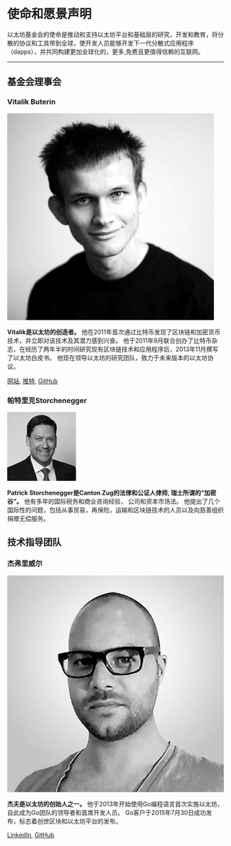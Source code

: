 # 使命和愿景声明

以太坊基金会的使命是推动和支持以太坊平台和基础层的研究，开发和教育，将分散的协议和工具带到全球，使开发人员能够开发下一代分散式应用程序（dapps），并共同构建更加全球化的，更多,免费且更值得信赖的互联网。

----

## 基金会理事会

### Vitalik Buterin

![Vitalik Buterin的肖像](/images/portraits/vitalik-buterin.jpg)

**Vitalik是以太坊的创造者。** 他在2011年首次通过比特币发现了区块链和加密货币技术，并立即对该技术及其潜力感到兴奋。 他于2011年9月联合创办了比特币杂志，在经历了两年半的时间研究现有区块链技术和应用程序后，2013年11月撰写了以太坊白皮书。 他现在领导以太坊的研究团队，致力于未来版本的以太坊协议。

[网站](http://www.vitalik.ca), [推特](https://twitter.com/vitalikbuterin), [GitHub](https://github.com/vbuterin/)

### 帕特里克Storchenegger

![帕特里克Storchenegger的肖像](/images/portraits/patrick-storchenegger.jpg)

**Patrick Storchenegger是Canton Zug的法律和公证人律师, 瑞士所谓的“加密谷”。** 他有多年的国际税务和商业咨询经验， 公司和资本市场法。 他提出了几个国际性的问题，包括从事贸易，再保险，运输和区块链技术的人员以及向慈善组织捐赠无偿服务。

## 技术指导团队

### 杰弗里威尔

![杰弗里·威尔克的肖像](/images/portraits/Jeffrey.jpg)

**杰夫是以太坊的创始人之一。** 他于2013年开始使用Go编程语言首次实施以太坊，自此成为Go团队的领导者和首席开发人员。 Go客户于2015年7月30日成功发布，标志着创世区块和以太坊平台的发布。

[LinkedIn](https://www.linkedin.com/in/jeffreywilcke), [GitHub](https://github.com/obscuren)